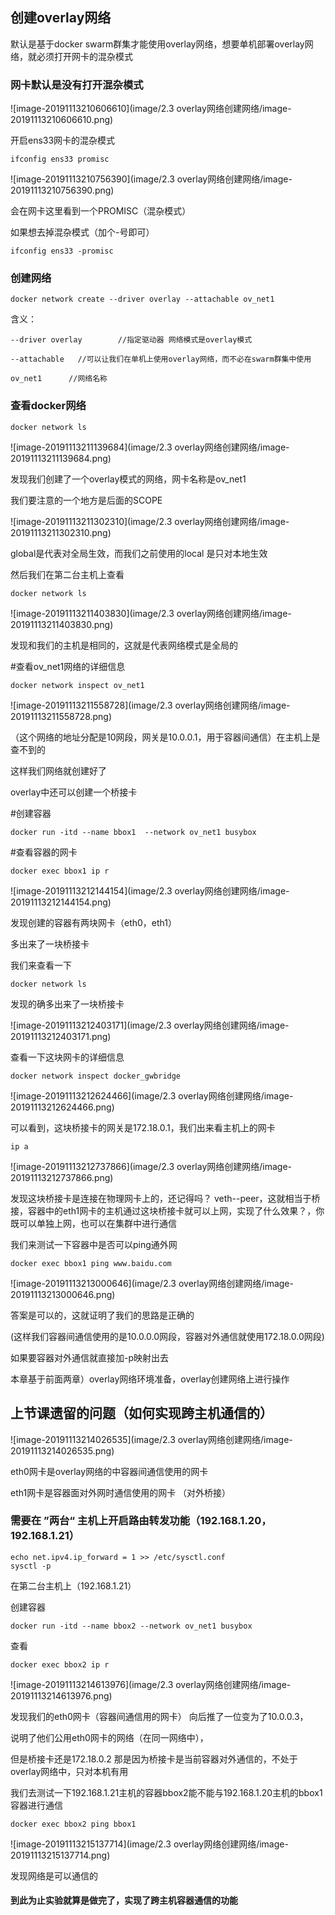 ## 创建overlay网络



默认是基于docker swarm群集才能使用overlay网络，想要单机部署overlay网络，就必须打开网卡的混杂模式

### 网卡默认是没有打开混杂模式

![image-20191113210606610](image/2.3 overlay网络创建网络/image-20191113210606610.png)

开启ens33网卡的混杂模式

```
ifconfig ens33 promisc
```

![image-20191113210756390](image/2.3 overlay网络创建网络/image-20191113210756390.png)

会在网卡这里看到一个PROMISC（混杂模式）

如果想去掉混杂模式（加个-号即可）

```
ifconfig ens33 -promisc
```



### 创建网络

```
docker network create --driver overlay --attachable ov_net1
```

含义：

```
--driver overlay        //指定驱动器 网络模式是overlay模式

--attachable   //可以让我们在单机上使用overlay网络，而不必在swarm群集中使用

ov_net1      //网络名称
```



### 查看docker网络

```
docker network ls
```

![image-20191113211139684](image/2.3 overlay网络创建网络/image-20191113211139684.png)

发现我们创建了一个overlay模式的网络，网卡名称是ov_net1



我们要注意的一个地方是后面的SCOPE

![image-20191113211302310](image/2.3 overlay网络创建网络/image-20191113211302310.png)

global是代表对全局生效，而我们之前使用的local 是只对本地生效

然后我们在第二台主机上查看

```
docker network ls
```

![image-20191113211403830](image/2.3 overlay网络创建网络/image-20191113211403830.png)

发现和我们的主机是相同的，这就是代表网络模式是全局的



#查看ov_net1网络的详细信息

```
docker network inspect ov_net1
```

![image-20191113211558728](image/2.3 overlay网络创建网络/image-20191113211558728.png)



（这个网络的地址分配是10网段，网关是10.0.0.1，用于容器间通信）在主机上是查不到的

这样我们网络就创建好了





overlay中还可以创建一个桥接卡

#创建容器

```
docker run -itd --name bbox1  --network ov_net1 busybox
```

#查看容器的网卡

```
docker exec bbox1 ip r
```

![image-20191113212144154](image/2.3 overlay网络创建网络/image-20191113212144154.png)

发现创建的容器有两块网卡（eth0，eth1）

多出来了一块桥接卡



我们来查看一下

```
docker network ls
```

发现的确多出来了一块桥接卡

![image-20191113212403171](image/2.3 overlay网络创建网络/image-20191113212403171.png)



查看一下这块网卡的详细信息

```
docker network inspect docker_gwbridge 
```

![image-20191113212624466](image/2.3 overlay网络创建网络/image-20191113212624466.png)

可以看到，这块桥接卡的网关是172.18.0.1，我们出来看主机上的网卡

```
ip a
```

![image-20191113212737866](image/2.3 overlay网络创建网络/image-20191113212737866.png)

发现这块桥接卡是连接在物理网卡上的，还记得吗？ veth--peer，这就相当于桥接，容器中的eth1网卡的主机通过这块桥接卡就可以上网，实现了什么效果？，你既可以单独上网，也可以在集群中进行通信

我们来测试一下容器中是否可以ping通外网

```
docker exec bbox1 ping www.baidu.com
```

![image-20191113213000646](image/2.3 overlay网络创建网络/image-20191113213000646.png)

答案是可以的，这就证明了我们的思路是正确的

(这样我们容器间通信使用的是10.0.0.0网段，容器对外通信就使用172.18.0.0网段)

如果要容器对外通信就直接加-p映射出去









本章基于前面两章）overlay网络环境准备，overlay创建网络上进行操作

## 上节课遗留的问题（如何实现跨主机通信的）

![image-20191113214026535](image/2.3 overlay网络创建网络/image-20191113214026535.png)

eth0网卡是overlay网络的中容器间通信使用的网卡

eth1网卡是容器面对外网时通信使用的网卡 （对外桥接）



### 需要在  ”两台“  主机上开启路由转发功能（192.168.1.20，192.168.1.21）

```
echo net.ipv4.ip_forward = 1 >> /etc/sysctl.conf
sysctl -p
```



在第二台主机上（192.168.1.21）

创建容器

```
docker run -itd --name bbox2 --network ov_net1 busybox
```

查看

```
docker exec bbox2 ip r
```

![image-20191113214613976](image/2.3 overlay网络创建网络/image-20191113214613976.png)

发现我们的eth0网卡（容器间通信用的网卡） 向后推了一位变为了10.0.0.3，

说明了他们公用eth0网卡的网络（在同一网络中），

但是桥接卡还是172.18.0.2  那是因为桥接卡是当前容器对外通信的，不处于overlay网络中，只对本机有用





我们去测试一下192.168.1.21主机的容器bbox2能不能与192.168.1.20主机的bbox1容器进行通信

```
docker exec bbox2 ping bbox1
```

![image-20191113215137714](image/2.3 overlay网络创建网络/image-20191113215137714.png)

发现网络是可以通信的



#### 到此为止实验就算是做完了，实现了跨主机容器通信的功能





